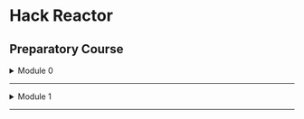 # Hack Reactor #
## Preparatory Course ##

<details>
<summary> Module 0 </summary>


1. convertArrayToObject1.js

    * Write a function 'transformFirstAndLast' that takes in an array  an object with:
        1) the first element of the array as the object's key, and
        2) the last element of the array as that key's value.

2. convertObjectToList1.js

    * Write a function called "getAllKeys" which returns an array of all the  input object's keys.

3. convertArrayToObject2.js

    * Write a function 'fromListToObject' which takes in an array of arrays, and returns an object with each pair of elements in the array as a key-value pair.

4. convertObjectToArray2.js

    * Write a function called "listAllValues" which returns an array of all the input object's values.

5. convertArrayToObject3.js

    * Write a function called "transformEmployeeData" that transforms some employee data from one format to another.

6. convertObjectToArray3.js

    * Write  a function called "convertObjectToList" which converts an object literal into an array of arrays.

7. greetCustomers.js

    * Given a name, "greetCustomer" returns a greeting based on how many times that customer has visited the restaurant.  Please refer to the customerData object.

</details>

---

<details>
<summary> Module 1 </summary>

* 145 problems, nah too much to list them.

</details>

---
